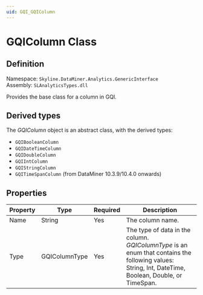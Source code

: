```yaml
---
uid: GQI_GQIColumn
---
```


# GQIColumn Class

## Definition

Namespace: `Skyline.DataMiner.Analytics.GenericInterface`  
Assembly: `SLAnalyticsTypes.dll`

Provides the base class for a column in GQI.

## Derived types

The *GQIColumn* object is an abstract class, with the derived types:
- `GQIBooleanColumn`
- `GQIDateTimeColumn`
- `GQIDoubleColumn` 
- `GQIIntColumn`
- `GQIStringColumn`
- `GQITimeSpanColumn` (from DataMiner 10.3.9/10.4.0 onwards<!-- RN 36717 -->)

## Properties

| Property | Type | Required | Description |
|--|--|--|--|
| Name | String | Yes | The column name. |
| Type | GQIColumnType | Yes | The type of data in the column. *GQIColumnType* is an enum that contains the following values: String, Int, DateTime, Boolean, Double, or TimeSpan. |
